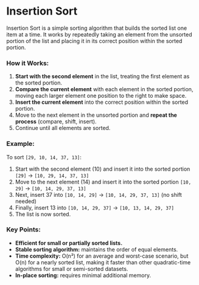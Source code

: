 # Insertion Sort

Insertion Sort is a simple sorting algorithm that builds the sorted list one item at a time. It works by repeatedly taking an element from the unsorted portion of the list and placing it in its correct position within the sorted portion.

### How it Works:
1. **Start with the second element** in the list, treating the first element as the sorted portion.
2. **Compare the current element** with each element in the sorted portion, moving each larger element one position to the right to make space.
3. **Insert the current element** into the correct position within the sorted portion.
4. Move to the next element in the unsorted portion and **repeat the process** (compare, shift, insert).
5. Continue until all elements are sorted.

### Example:
To sort `[29, 10, 14, 37, 13]`:
1. Start with the second element (10) and insert it into the sorted portion `[29]` → `[10, 29, 14, 37, 13]`
2. Move to the next element (14) and insert it into the sorted portion `[10, 29]` → `[10, 14, 29, 37, 13]`
3. Next, insert 37 into `[10, 14, 29]` → `[10, 14, 29, 37, 13]` (no shift needed)
4. Finally, insert 13 into `[10, 14, 29, 37]` → `[10, 13, 14, 29, 37]`
5. The list is now sorted.

### Key Points:
- **Efficient for small or partially sorted lists.**
- **Stable sorting algorithm:** maintains the order of equal elements.
- **Time complexity:** O(n²) for an average and worst-case scenario, but O(n) for a nearly sorted list, making it faster than other quadratic-time algorithms for small or semi-sorted datasets.
- **In-place sorting:** requires minimal additional memory.